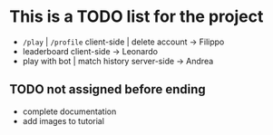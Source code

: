 # This is a TODO list for the project

- `/play` | `/profile` client-side | delete account -> Filippo
- leaderboard client-side -> Leonardo
- play with bot | match history server-side -> Andrea

## TODO not assigned before ending

- complete documentation
- add images to tutorial
